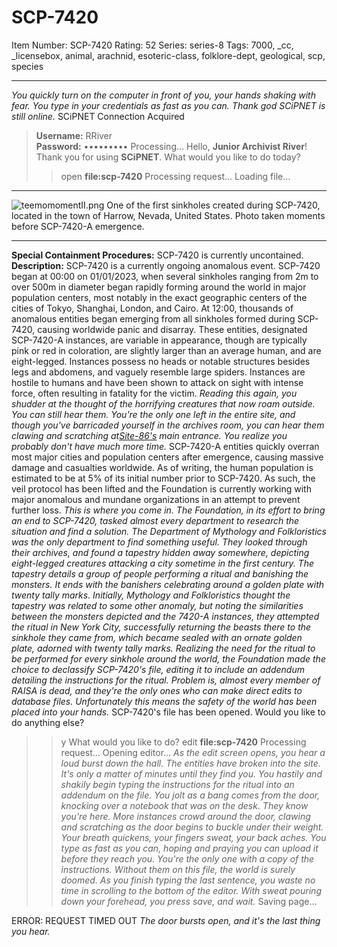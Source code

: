 # SCP-7420
Item Number: SCP-7420
Rating: 52
Series: series-8
Tags: 7000, _cc, _licensebox, animal, arachnid, esoteric-class, folklore-dept, geological, scp, species

---

_You quickly turn on the computer in front of you, your hands shaking with fear. You type in your credentials as fast as you can. Thank god SCiPNET is still online._
SCiPNET Connection Acquired
  
  

> **Username:** RRiver  
>  **Password:** •••••••••
Processing…
Hello, **Junior Archivist River**! Thank you for using **SCiPNET**. What would you like to do today?
> >open **file:scp-7420**
Processing request…
Loading file…
* * *
![teemomomentII.png](https://scp-wiki.wdfiles.com/local--files/scp-7420/teemomomentII.png)
One of the first sinkholes created during SCP-7420, located in the town of Harrow, Nevada, United States. Photo taken moments before SCP-7420-A emergence.
* * *
**Special Containment Procedures:** SCP-7420 is currently uncontained.
**Description:** SCP-7420 is a currently ongoing anomalous event. SCP-7420 began at 00:00 on 01/01/2023, when several sinkholes ranging from 2m to over 500m in diameter began rapidly forming around the world in major population centers, most notably in the exact geographic centers of the cities of Tokyo, Shanghai, London, and Cairo. At 12:00, thousands of anomalous entities began emerging from all sinkholes formed during SCP-7420, causing worldwide panic and disarray.
These entities, designated SCP-7420-A instances, are variable in appearance, though are typically pink or red in coloration, are slightly larger than an average human, and are eight-legged. Instances possess no heads or notable structures besides legs and abdomens, and vaguely resemble large spiders. Instances are hostile to humans and have been shown to attack on sight with intense force, often resulting in fatality for the victim.
_Reading this again, you shudder at the thought of the horrifying creatures that now roam outside. You can still hear them. You're the only one left in the entire site, and though you've barricaded yourself in the archives room, you can hear them clawing and scratching at[Site-86's](https://scp-wiki.wikidot.com/scp-7749) main entrance. You realize you probably don't have much more time._
SCP-7420-A entities quickly overran most major cities and population centers after emergence, causing massive damage and casualties worldwide. As of writing, the human population is estimated to be at 5% of its initial number prior to SCP-7420. As such, the veil protocol has been lifted and the Foundation is currently working with major anomalous and mundane organizations in an attempt to prevent further loss.
_This is where you come in._
_The Foundation, in its effort to bring an end to SCP-7420, tasked almost every department to research the situation and find a solution. The Department of Mythology and Folkloristics was the only department to find something useful. They looked through their archives, and found a tapestry hidden away somewhere, depicting eight-legged creatures attacking a city sometime in the first century. The tapestry details a group of people performing a ritual and banishing the monsters. It ends with the banishers celebrating around a golden plate with twenty tally marks._
_Initially, Mythology and Folkloristics thought the tapestry was related to some other anomaly, but noting the similarities between the monsters depicted and the 7420-A instances, they attempted the ritual in New York City, successfully returning the beasts there to the sinkhole they came from, which became sealed with an ornate golden plate, adorned with twenty tally marks._
_Realizing the need for the ritual to be performed for every sinkhole around the world, the Foundation made the choice to declassify SCP-7420's file, editing it to include an addendum detailing the instructions for the ritual._
_Problem is, almost every member of RAISA is dead, and they're the only ones who can make direct edits to database files._
_Unfortunately this means the safety of the world has been placed into your hands._
SCP-7420's file has been opened. Would you like to do anything else?
> >y
What would you like to do?
> >edit **file:scp-7420**
Processing request…
Opening editor…
_As the edit screen opens, you hear a loud burst down the hall. The entities have broken into the site. It's only a matter of minutes until they find you._
_You hastily and shakily begin typing the instructions for the ritual into an addendum on the file. You jolt as a bang comes from the door, knocking over a notebook that was on the desk. They know you're here. More instances crowd around the door, clawing and scratching as the door begins to buckle under their weight._
_Your breath quickens, your fingers sweat, your back aches. You type as fast as you can, hoping and praying you can upload it before they reach you. You're the only one with a copy of the instructions. Without them on this file, the world is surely doomed._
_As you finish typing the last sentence, you waste no time in scrolling to the bottom of the editor. With sweat pouring down your forehead, you press save, and wait._
Saving page…  

ERROR: REQUEST TIMED OUT
_The door bursts open, and it's the last thing you hear._